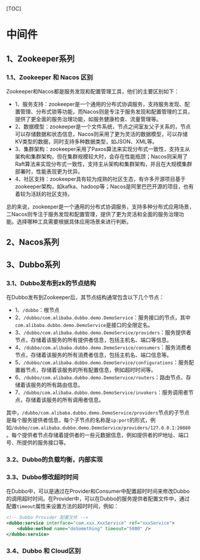 [TOC]

# 中间件

## 1、Zookeeper系列

### 1.1、Zookeeper 和 Nacos 区别

Zookeeper和Nacos都是服务发现和配置管理工具，他们的主要区别如下：

* 1、服务支持：zookeeper是一个通用的分布式协调服务，支持服务发现、配置管理、分布式锁等功能，而Nacos则是专注于服务发现和配置管理的工具，提供了更全面的服务治理功能，如服务健康检查、流量管理等。
* 2、数据模型：zookeeper是一个文件系统，节点之间室友父子关系的，节点可以存储数据和状态信息，Nacos则采用了更为灵活的数据模型，可以存储KV类型的数据，同时支持多种数据类型，如JSON、XML等。
* 3、集群架构：zookeeper采用了Paxos算法来实现分布式一致性，支持主从架构和集群架构，但在集群规模较大时，会存在性能瓶颈；Nacos则采用了Raft算法来实现分布式一致性，支持主从架构和集群架构，并且在大规模集群部署时，性能表现更为优异。
* 4、社区支持：zookeeper具有较为成熟的社区生态，有许多开源项目基于zookeeper架构，如kafka、hadoop等；Nacos是阿里巴巴开源的项目，也有着较为活跃的社区支持。

总的来说，zookeeper是一个通用的分布式协调服务，支持多种分布式应用场景，二Nacos则专注于服务发现和配置管理，提供了更为灵活和全面的服务治理功能。选择哪种工具需要根据具体应用场景来进行判断。

## 2、Nacos系列


## 3、Dubbo系列

### 3.1、Dubbo发布到zk的节点结构

在Dubbo发布到Zookeeper后，其节点结构通常包含以下几个节点：

* 1、`/dubbo`：根节点
* 2、`/dubbo/com.alibaba.dubbo.demo.DemoService`：服务接口的节点，其中`com.alibaba.dubbo.demo.DemoService`是接口的全限定名。
* 3、`/dubbo/com.alibaba.dubbo.demo.DemoService/providers`：服务提供者节点，存储着该服务的所有提供者信息，包括主机名、端口等信息。
* 4、`/dubbo/com.alibaba.dubbo.demo.DemoService/consumers`：服务消费者节点，存储着该服务的所有消费者信息，包括主机名、端口信息等。
* 5、`/dubbo/com.alibaba.dubbo.demo.DemoService/configurations`：服务配置器节点，存储着该服务的所有配置信息，例如超时时间等。
* 6、`/dubbo/com.alibaba.dubbo.demo.DemoService/routers`：路由节点、存储着该服务的所有路由信息。
* 7、`/dubbo/com.alibaba.dubbo.demo.DemoService/invokers`：服务调用者节点，存储着该服务的所有调用者信息。

其中，`/dubbo/com.alibaba.dubbo.demo.DemoService/providers`节点的子节点是每个服务提供者信息，每个子节点的名称是`ip:port`的形式，例如`/dubbo/com.alibaba.dubbo.demo.DemoService/providers/127.0.0.1:20880`。每个提供者节点存储着提供者的一些元数据信息，例如提供者的IP地址、端口号、所提供的服务接口等。

### 3.2、Dubbo的负载均衡，内部实现

### 3.3、Dubbo修改超时时间

在Dubbo中，可以是通过在Provider和Consumer中配置超时时间来修改Dubbo的调用超时时间。在Provider中，可以在Dubbo的服务提供者配置文件中，通过配置`timeout`属性来设置方法的超时时间，例如：

```xml
<!-- Dubbo Provider 配置文件 -->
<dubbo:service interface="com.xxx.XxxService" ref="xxxService">
    <dubbo:method name="doSomething" timeout="5000" />
</dubbo:service>

```



### 3.4、Dubbo 和 Cloud区别

